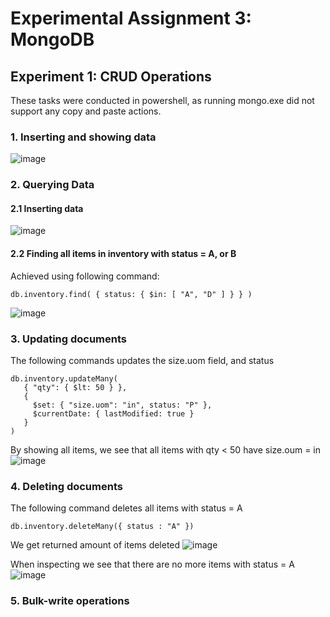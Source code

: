 # Experimental Assignment 3: MongoDB
## Experiment 1: CRUD Operations
These tasks were conducted in powershell, as running mongo.exe did not support any copy and paste actions. 

### 1. Inserting and showing data
![image](https://user-images.githubusercontent.com/54100104/191807080-c60e7813-0db5-4eed-a408-5821d2cb6b62.png)

### 2. Querying Data
#### 2.1 Inserting data
![image](https://user-images.githubusercontent.com/54100104/191809158-3485b467-5191-4a11-b212-f364ba1df6bb.png)
#### 2.2 Finding all items in inventory with status = A, or B
Achieved using following command:
```
db.inventory.find( { status: { $in: [ "A", "D" ] } } )
```
![image](https://user-images.githubusercontent.com/54100104/191809475-b3560d6f-2532-446d-91a3-bcb0a9731d7f.png)

### 3. Updating documents
The following commands updates the size.uom field, and status
```
db.inventory.updateMany(
   { "qty": { $lt: 50 } },
   {
     $set: { "size.uom": "in", status: "P" },
     $currentDate: { lastModified: true }
   }
)
```
By showing all items, we see that all items with qty < 50 have size.oum = in
![image](https://user-images.githubusercontent.com/54100104/191811185-fe302832-b74b-4286-b661-7452ad56ac16.png)

### 4. Deleting documents
The following command deletes all items with status = A
```
db.inventory.deleteMany({ status : "A" })
```
We get returned amount of items deleted
![image](https://user-images.githubusercontent.com/54100104/191811521-906be6b9-b159-4db2-8a5d-1e60ccd6f7d4.png)

When inspecting we see that there are no more items with status = A
![image](https://user-images.githubusercontent.com/54100104/191811801-b0b73d0b-3b17-4594-90d3-5f013b9203ac.png)

### 5. Bulk-write operations
